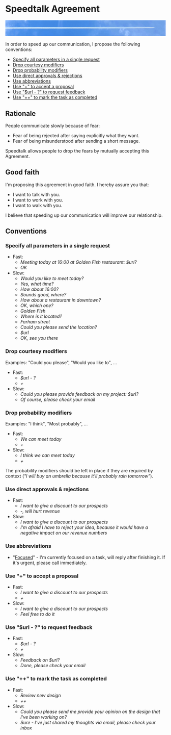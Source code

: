 # Speedtalk Agreement 

![Speedtalk](/img/speed.jpg)

In order to speed up our communication, I propose the following conventions:

+ [Specify all parameters in a single request](#specify-all-parameters-in-a-single-request)
+ [Drop courtesy modifiers](#drop-courtesy-modifiers)
+ [Drop probability modifiers](#drop-probability-modifiers)
+ [Use direct approvals & rejections](#use-direct-approvals---rejections)
+ [Use abbreviations](#use-abbreviations)
+ [Use "+" to accept a proposal](#use--to-accept-a-proposal)
+ [Use "$url - ?" to request feedback](#use-url----to-request-feedback)
+ [Use "++" to mark the task as completed](#use--to-mark-the-task-as-completed)

## Rationale

People communicate slowly because of fear:

* Fear of being rejected after saying explicitly what they want.
* Fear of being misunderstood after sending a short message.

Speedtalk allows people to drop the fears by mutually accepting this Agreement.

## Good faith

I'm proposing this agreement in good faith. I hereby assure you that:

* I want to talk with you.
* I want to work with you.
* I want to walk with you.

I believe that speeding up our communication will improve our relationship.

## Conventions

### Specify all parameters in a single request
  * Fast:
    * *Meeting today at 16:00 at Golden Fish restaurant: $url?*
    * *OK*
  * Slow:
    * *Would you like to meet today?*
    * *Yes, what time?*
    * *How about 16:00?*
    * *Sounds good, where?*
    * *How about a restaurant in downtown?*
    * *OK, which one?*
    * *Golden Fish*
    * *Where is it located?*
    * *Farham street*
    * *Could you please send the location?*
    * *$url*
    * *OK, see you there*
    
### Drop courtesy modifiers

Examples: "Could you please", "Would you like to", ...

  * Fast:
    * *$url - ?*
    * *+*
  * Slow:
    * *Could you please provide feedback on my project: $url?*
    * *Of course, please check your email*

### Drop probability modifiers

Examples: "I think", "Most probably", ...

  * Fast:
    * *We can meet today*
    * *+*
  * Slow:
    * *I think we can meet today*
    * *+*

The probability modifiers should be left in place if they are required by context (*"I will buy an umbrella because it'll probably rain tomorrow"*).

### Use direct approvals & rejections
  * Fast:
    * *I want to give a discount to our prospects*
    * *-, will hurt revenue* 
  * Slow:
    * *I want to give a discount to our prospects*
    * *I'm afraid I have to reject your idea, because it would have a negative impact on our revenue numbers*

### Use abbreviations
  * "[Focused](./en/focused.md)" - I'm currently focused on a task, will reply after finishing it. If it's urgent, please call immediately.

### Use "+" to accept a proposal
  * Fast:
    * *I want to give a discount to our prospects*
    * *+*
  * Slow:
    * *I want to give a discount to our prospects*
    * *Feel free to do it*

### Use "$url - ?" to request feedback
  * Fast:
    * *$url - ?*
    * *+*
  * Slow:
    * *Feedback on $url?*
    * *Done, please check your email*

### Use "++" to mark the task as completed
  * Fast:
    * *Review new design*
    * *++*
  * Slow:
    * *Could you please send me provide your opinion on the design that I've been working on?*
    * *Sure - I've just shared my thoughts via email, please check your inbox*
